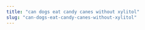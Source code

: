 ```yaml
---
title: "can dogs eat candy canes without xylitol"
slug: "can-dogs-eat-candy-canes-without-xylitol"
---
```



